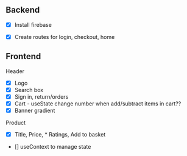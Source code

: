 ## Backend

- [X] Install firebase
- [X] Create routes for login, checkout, home


## Frontend

Header
- [X] Logo
- [X] Search box
- [X] Sign in, return/orders
- [X] Cart - useState change number when add/subtract items in cart??
- [X] Banner gradient

Product
- [X] Title, Price, * Ratings, Add to basket
- [] useContext to manage state
